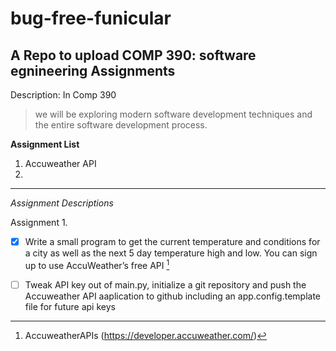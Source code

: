 # bug-free-funicular

## A Repo to upload COMP 390: software egnineering Assignments

Description: In Comp 390 
> we will be exploring modern software development techniques and the entire
software development process.


**Assignment List**
1. Accuweather API
2.  


---------------------------------------------------------------------------------------

*Assignment Descriptions*

Assignment 1.
  
- [X] Write a small program to get the current temperature and conditions for a city as well as
      the next 5 day temperature high and low. You can sign up to use AccuWeather’s free API [^1] 
 
- [ ] Tweak API key out of main.py, initialize a git repository and push the Accuweather API aaplication to github
    including an app.config.template file for future api keys







[^1]: AccuweatherAPIs (https://developer.accuweather.com/) 
